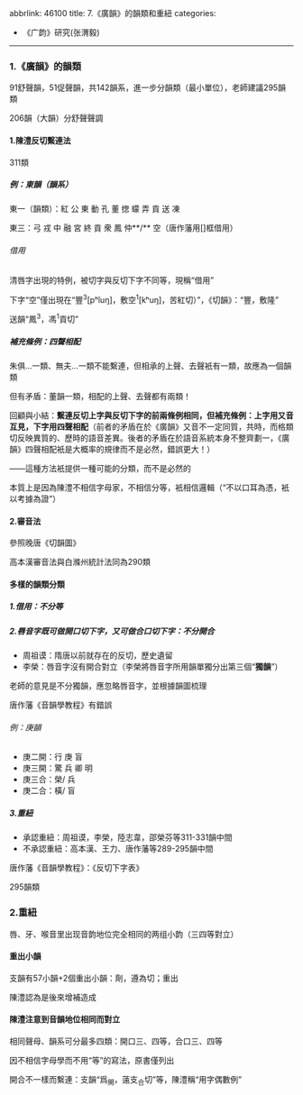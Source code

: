 abbrlink: 46100
title: 7.《廣韻》的韻類和重紐
categories:
  - 《广韵》研究(张渭毅)
---
### 1.《廣韻》的韻類

91舒聲韻，51促聲韻，共142韻系，進一步分韻類（最小單位），老師建議295韻類

206韻（大韻）分舒聲聲調

#### 1.陳澧反切繫連法

311類

##### 例：東韻（韻系）

東一（韻類）：紅 公 東 動 孔 董 揔 蠓 弄 貢 送 凍

東三：弓 戎 中 融 宮 終 貢 衆 鳳 仲**/** 空（唐作藩用[]框借用）

###### 借用

清唇字出現的特例，被切字與反切下字不同等，現稱“借用”

下字“空”僅出現在“豐<sup>3</sup>[pʰĭuŋ]，敷空<sup>1</sup>[kʰuŋ]，苦紅切）”，《切韻》：“豐，敷隆”

送韻“鳳<sup>3</sup>，馮<sup>1</sup>貢切”

##### 補充條例：四聲相配

朱俱…一類、無夫…一類不能繫連，但相承的上聲、去聲衹有一類，故應為一個韻類

但有矛盾：董韻一類，相配的上聲、去聲都有兩類！

回顧與小結：**繫連反切上字與反切下字的前兩條例相同，但補充條例：上字用又音互見，下字用四聲相配**（前者的矛盾在於《廣韻》又音不一定同質，共時，而格類切反映異質的、歷時的語音差異。後者的矛盾在於語音系統本身不整齊劃一，《廣韻》四聲相配衹是大概率的規律而不是必然，錯誤更大！）

——這種方法衹提供一種可能的分類，而不是必然的

本質上是因為陳澧不相信字母家，不相信分等，衹相信邏輯（“不以口耳為憑，衹以考據為證”）

#### 2.審音法

參照晚唐《切韻圖》

高本漢審音法與白滌州統計法同為290類

#### 多樣的韻類分類

##### 1.借用：不分等

##### 2.唇音字既可做開口切下字，又可做合口切下字：不分開合

- 周祖谟：隋唐以前就存在的反切，歷史遺留
- 李榮：唇音字沒有開合對立（李榮將唇音字所用韻單獨分出第三個“**獨韻**”）

老師的意見是不分獨韻，應忽略唇音字，並根據韻圖梳理

唐作藩《音韻學教程》有錯誤

###### 例：庚韻

- 庚二開：行 庚 盲
- 庚三開：驚 兵 卿 明
- 庚三合：榮/ 兵
- 庚二合：橫/ 盲

##### 3.重紐

- 承認重紐：周祖谟，李榮，陸志韋，邵榮芬等311-331韻中間
- 不承認重紐：高本漢、王力、唐作藩等289-295韻中間

唐作藩《音韻學教程》：《反切下字表》

295韻類

### 2.重紐

唇、牙、喉音里出现音韵地位完全相同的两组小韵（三四等對立）

#### 重出小韻

支韻有57小韻+2個重出小韻：劑，遵為切；重出

陳澧認為是後來增補造成

#### 陳澧注意到音韻地位相同而對立

相同聲母、韻系可分最多四類：開口三、四等，合口三、四等

因不相信字母學而不用“等”的寫法，原書僅列出

開合不一樣而繫連：支韻“爲<sub>開</sub>，薳支<sub>合</sub>切”等，陳澧稱“用字偶數例”
